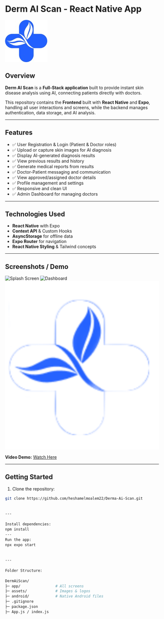 # Derm AI Scan - React Native App

   ![Project Banner](assets/result2.jpg)

## Overview
**Derm AI Scan** is a **Full-Stack application** built to provide instant skin disease analysis using AI, connecting patients directly with doctors.  

This repository contains the **Frontend** built with **React Native** and **Expo**, handling all user interactions and screens, while the backend manages authentication,
data storage, and AI analysis.

---


## Features
- ✅ User Registration & Login (Patient & Doctor roles)
- ✅ Upload or capture skin images for AI diagnosis
- ✅ Display AI-generated diagnosis results
- ✅ View previous results and history
- ✅ Generate medical reports from results
- ✅ Doctor-Patient messaging and communication
- ✅ View approved/assigned doctor details
- ✅ Profile management and settings
- ✅ Responsive and clean UI
- ✅ Admin Dashboard for managing doctors


---

## Technologies Used
- **React Native** with Expo
- **Context API** & Custom Hooks
- **AsyncStorage** for offline data
- **Expo Router** for navigation
- **React Native Styling** & Tailwind concepts

---

## Screenshots / Demo
![Splash Screen](assets/SplashScreen.png)
![Dashboard](assets/dashboard.png)
![Result Screen](assets/result.png)

**Video Demo:** [Watch Here](https://jumpshare.com/share/JY7eXb8D9sOAY4tqKWer?b=k9w1y5hfACp0zq5DAStT)

---

## Getting Started
1. Clone the repository:
```bash
git clone https://github.com/heshamelmoalem22/Derma-Ai-Scan.git


---

Install dependencies:
npm install
---
Run the app:
npx expo start


---

Folder Structure:

DermAiScan/
├─ app/                # All screens
├─ assets/             # Images & logos
├─ android/            # Native Android files
├─ .gitignore
├─ package.json
├─ App.js / index.js



